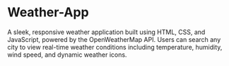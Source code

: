 # Weather-App
A sleek, responsive weather application built using HTML, CSS, and JavaScript, powered by the OpenWeatherMap API. Users can search any city to view real-time weather conditions including temperature, humidity, wind speed, and dynamic weather icons.
